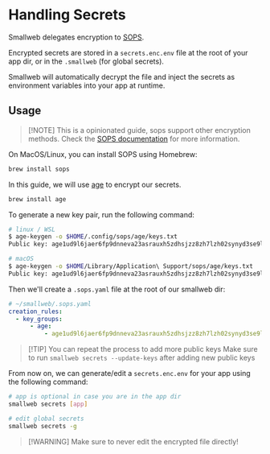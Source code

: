 # Handling Secrets

Smallweb delegates encryption to [SOPS](https://github.com/getsops/sops).

Encrypted secrets are stored in a `secrets.enc.env` file at the root of your app dir, or in the `.smallweb` (for global secrets).

Smallweb will automatically decrypt the file and inject the secrets as environment variables into your app at runtime.

## Usage

> [!NOTE] This is a opinionated guide, sops support other encryption methods.
> Check the [SOPS documentation](https://github.com/getsops/sops) for more information.

On MacOS/Linux, you can install SOPS using Homebrew:

```sh
brew install sops
```

In this guide, we will use [age](https://github.com/FiloSottile/age) to encrypt our secrets.

```sh
brew install age
```

To generate a new key pair, run the following command:

```sh
# linux / WSL
$ age-keygen -o $HOME/.config/sops/age/keys.txt
Public key: age1ud9l6jaer6fp9dnneva23asrauxh5zdhsjzz8zh7lzh02synyd3se9l6mc

# macOS
$ age-keygen -o $HOME/Library/Application\ Support/sops/age/keys.txt
Public key: age1ud9l6jaer6fp9dnneva23asrauxh5zdhsjzz8zh7lzh02synyd3se9l6mc
```

Then we'll create a `.sops.yaml` file at the root of our smallweb dir:

```yaml
# ~/smallweb/.sops.yaml
creation_rules:
  - key_groups:
      - age:
          - age1ud9l6jaer6fp9dnneva23asrauxh5zdhsjzz8zh7lzh02synyd3se9l6mc # public key
```

> [!TIP] You can repeat the process to add more public keys
> Make sure to run `smallweb secrets --update-keys` after adding new public keys

From now on, we can generate/edit a `secrets.enc.env` for your app using the following command:

```sh
# app is optional in case you are in the app dir
smallweb secrets [app]

# edit global secrets
smallweb secrets -g
```

> [!WARNING] Make sure to never edit the encrypted file directly!
